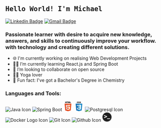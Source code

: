 ## <samp>Hello World! I'm Michael</samp>
[![Linkedin Badge](https://img.shields.io/badge/LinkedIn-%230077B5.svg?&style=flat-square&logo=linkedin&logoColor=white&color=071A2C&link=https://www.linkedin.com/in/m-pajak/)](https://www.linkedin.com/in/m-pajak/)
[![Gmail Badge](https://img.shields.io/badge/Gmail-%231877F2.svg?&style=flat-square&logo=gmail&logoColor=white&color=071A2C&link=mailto:michpajak99@gmail.com)](mailto:michpajak99@gmail.com)

### Passionate learner with desire to acquire new knowledge, answers, and skills to continuously improve your workflow. with technology and creating different solutions.
- 🌐 I'm currently working on realising Web Development Projects
- 👨‍💻 I’m currently learning React.js and Spring Boot
- 👯 I’m looking to collaborate on open source
- 🧘‍♂️ Yoga lover
- 🥼 Fun fact: I've got a Bachelor's Degree in Chemistry

### Languages and Tools:
<p>
    <img src="https://cdn.iconscout.com/icon/free/png-256/java-43-569305.png" srcset="https://cdn.iconscout.com/icon/free/png-512/java-43-569305.png 2x" alt="Java Icon" width="30" />
    <img alt="Spring Boot" src="https://images.g2crowd.com/uploads/product/image/social_landscape/social_landscape_9d63a0ed04b871d3dacc8647b7f0927d/spring-boot.png" width="50" />
    <img src="https://raw.githubusercontent.com/github/explore/80688e429a7d4ef2fca1e82350fe8e3517d3494d/topics/html/html.png" alt="HTML5" width="30px" />
    <img src="https://raw.githubusercontent.com/github/explore/80688e429a7d4ef2fca1e82350fe8e3517d3494d/topics/css/css.png" alt="CSS3" width="30px"  />
    <img src="https://cdn.iconscout.com/icon/free/png-256/postgresql-5-569524.png" srcset="https://cdn.iconscout.com/icon/free/png-512/postgresql-5-569524.png 2x" alt="Postgresql Icon" width="30" />
    <img src="https://cdn.iconscout.com/icon/free/png-256/social-275-116309.png" srcset="https://cdn.iconscout.com/icon/free/png-512/social-275-116309.png 2x" alt="Docker Logo Icon" width="30" />
    <img src="https://cdn.iconscout.com/icon/free/png-256/git-13-569377.png" srcset="https://cdn.iconscout.com/icon/free/png-512/git-13-569377.png 2x" alt="Git Icon" width="30" />
    <img src="https://cdn.iconscout.com/icon/free/png-256/github-34-225988.png" srcset="https://cdn.iconscout.com/icon/free/png-512/github-34-225988.png 2x" alt="Github Icon" width="30" />
    <img src="https://raw.githubusercontent.com/github/explore/80688e429a7d4ef2fca1e82350fe8e3517d3494d/topics/terminal/terminal.png" alt="Terminal" width="30px" />
</p>
